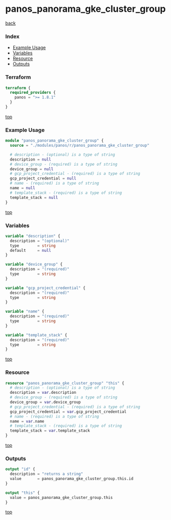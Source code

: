 # panos_panorama_gke_cluster_group

[back](../panos.md)

### Index

- [Example Usage](#example-usage)
- [Variables](#variables)
- [Resource](#resource)
- [Outputs](#outputs)

### Terraform

```terraform
terraform {
  required_providers {
    panos = ">= 1.8.1"
  }
}
```

[top](#index)

### Example Usage

```terraform
module "panos_panorama_gke_cluster_group" {
  source = "./modules/panos/r/panos_panorama_gke_cluster_group"

  # description - (optional) is a type of string
  description = null
  # device_group - (required) is a type of string
  device_group = null
  # gcp_project_credential - (required) is a type of string
  gcp_project_credential = null
  # name - (required) is a type of string
  name = null
  # template_stack - (required) is a type of string
  template_stack = null
}
```

[top](#index)

### Variables

```terraform
variable "description" {
  description = "(optional)"
  type        = string
  default     = null
}

variable "device_group" {
  description = "(required)"
  type        = string
}

variable "gcp_project_credential" {
  description = "(required)"
  type        = string
}

variable "name" {
  description = "(required)"
  type        = string
}

variable "template_stack" {
  description = "(required)"
  type        = string
}
```

[top](#index)

### Resource

```terraform
resource "panos_panorama_gke_cluster_group" "this" {
  # description - (optional) is a type of string
  description = var.description
  # device_group - (required) is a type of string
  device_group = var.device_group
  # gcp_project_credential - (required) is a type of string
  gcp_project_credential = var.gcp_project_credential
  # name - (required) is a type of string
  name = var.name
  # template_stack - (required) is a type of string
  template_stack = var.template_stack
}
```

[top](#index)

### Outputs

```terraform
output "id" {
  description = "returns a string"
  value       = panos_panorama_gke_cluster_group.this.id
}

output "this" {
  value = panos_panorama_gke_cluster_group.this
}
```

[top](#index)